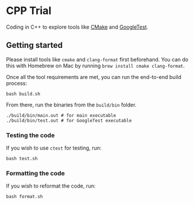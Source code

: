 # CPP Trial

Coding in C++ to explore tools like [CMake](https://cmake.org/) and [GoogleTest](https://google.github.io/googletest/).

## Getting started

Please install tools like `cmake` and `clang-format` first beforehand. You can do this with Homebrew on Mac by running `brew install cmake clang-format`.

Once all the tool requirements are met, you can run the end-to-end build process:

```shell
bash build.sh
```

From there, run the binaries from the `build/bin` folder.

```shell
./build/bin/main.out # for main executable
./build/bin/test.out # for GoogleTest executable
```

### Testing the code

If you wish to use `ctest` for testing, run:

```shell
bash test.sh
```

### Formatting the code

If you wish to reformat the code, run:

```shell
bash format.sh
```

